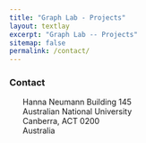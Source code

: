 ```yaml
---
title: "Graph Lab - Projects"
layout: textlay
excerpt: "Graph Lab -- Projects"
sitemap: false
permalink: /contact/
--- 
```


### Contact
<ul style="list-style-type:none;">
  <li>Hanna Neumann Building 145</li>
  <li>Australian National University</li>
  <li>Canberra, ACT 0200</li>
  <li>Australia</li>
</ul>

    
   
     

           
